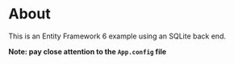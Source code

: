 # About

This is an Entity Framework 6 example using an SQLite back end.

**Note: pay close attention to the `App.config` file**
